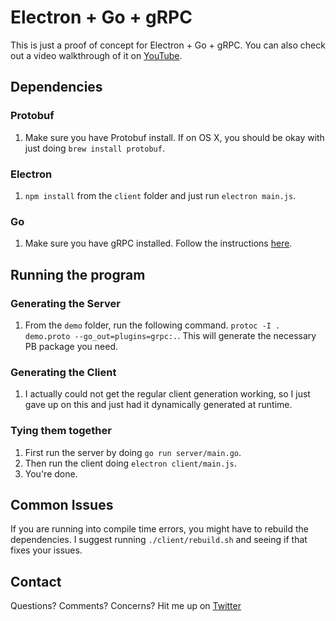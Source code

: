 # Electron + Go + gRPC
This is just a proof of concept for Electron + Go + gRPC. You can also check out
a video walkthrough of it on [YouTube](https://www.youtube.com/watch?v=jl2M1SfsoWk).

## Dependencies

### Protobuf
1. Make sure you have Protobuf install. If on OS X, you should be okay with just
   doing `brew install protobuf`.

### Electron
1. `npm install` from the `client` folder and just run `electron main.js`.

###  Go
1. Make sure you have gRPC installed. Follow the instructions
   [here](https://github.com/grpc/grpc-go).

## Running the program

### Generating the Server
1. From the `demo` folder, run the following command. `protoc -I . demo.proto
   --go_out=plugins=grpc:.`. This will generate the necessary PB package you
   need.

### Generating the Client
1. I actually could not get the regular client generation working, so I just
   gave up on this and just had it dynamically generated at runtime.


### Tying them together
1. First run the server by doing `go run server/main.go`.
2. Then run the client doing `electron client/main.js`.
3. You're done.

## Common Issues
If you are running into compile time errors, you might have to rebuild the
dependencies. I suggest running `./client/rebuild.sh` and seeing if that fixes
your issues.

## Contact
Questions? Comments? Concerns? Hit me up on
[Twitter](https://twitter.com/kwuchu)

